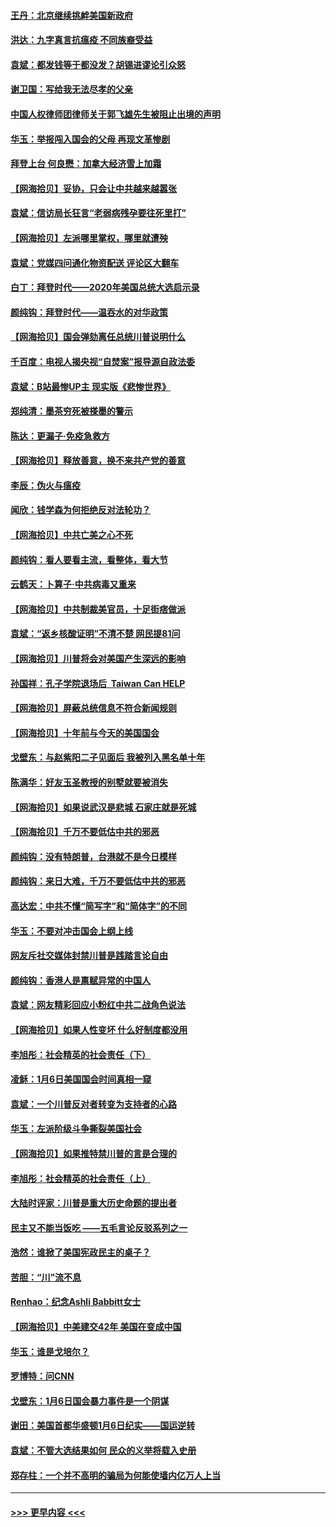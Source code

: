 #### [王丹：北京继续挑衅美国新政府](../pages/nsc993/n12722456.md?t=01311051) 
#### [洪达：九字真言抗瘟疫 不同族裔受益](../pages/nsc993/n12722448.md?t=01311051) 
#### [袁斌：都发钱等于都没发？胡锡进谬论引众怒](../pages/nsc993/n12722393.md?t=01311051) 
#### [谢卫国：写给我无法尽孝的父亲](../pages/nsc993/n12720325.md?t=01311051) 
#### [中国人权律师团律师关于郭飞雄先生被阻止出境的声明](../pages/nsc993/n12720203.md?t=01311051) 
#### [华玉：举报闯入国会的父母 再现文革惨剧](../pages/nsc993/n12719070.md?t=01311051) 
#### [拜登上台 何良懋：加拿大经济雪上加霜](../pages/nsc993/n12718943.md?t=01311051) 
#### [【网海拾贝】妥协，只会让中共越来越嚣张](../pages/nsc993/n12717392.md?t=01311051) 
#### [袁斌：信访局长狂言“老弱病残孕要往死里打”](../pages/nsc993/n12717343.md?t=01311051) 
#### [【网海拾贝】左派哪里掌权，哪里就遭殃](../pages/nsc993/n12715009.md?t=01311051) 
#### [袁斌：党媒四问通化物资配送 评论区大翻车](../pages/nsc993/n12714950.md?t=01311051) 
#### [白丁：拜登时代——2020年美国总统大选启示录](../pages/nsc993/n12714920.md?t=01311051) 
#### [颜纯钩：拜登时代——温吞水的对华政策](../pages/nsc993/n12713245.md?t=01311051) 
#### [【网海拾贝】国会弹劾离任总统川普说明什么](../pages/nsc993/n12712816.md?t=01311051) 
#### [千百度：电视人揭央视“自焚案”报导源自政法委](../pages/nsc993/n12709760.md?t=01311051) 
#### [袁斌：B站最惨UP主 现实版《悲惨世界》](../pages/nsc993/n12709686.md?t=01311051) 
#### [郑纯清：墨茶穷死被搽墨的警示](../pages/nsc993/n12709262.md?t=01311051) 
#### [陈达：更漏子·免疫急救方](../pages/nsc993/n12709244.md?t=01311051) 
#### [【网海拾贝】释放善意，换不来共产党的善意](../pages/nsc993/n12708361.md?t=01311051) 
#### [李辰：伪火与瘟疫](../pages/nsc993/n12707981.md?t=01311051) 
#### [闻欣：钱学森为何拒绝反对法轮功？](../pages/nsc993/n12707407.md?t=01311051) 
#### [【网海拾贝】中共亡美之心不死](../pages/nsc993/n12707621.md?t=01311051) 
#### [颜纯钩：看人要看主流，看整体，看大节](../pages/nsc993/n12707536.md?t=01311051) 
#### [云鹤天：卜算子‧中共病毒又重来](../pages/nsc993/n12707408.md?t=01311051) 
#### [【网海拾贝】中共制裁美官员，十足街痞做派](../pages/nsc993/n12705115.md?t=01311051) 
#### [袁斌：“返乡核酸证明”不清不楚 网民提81问](../pages/nsc993/n12704982.md?t=01311051) 
#### [【网海拾贝】川普将会对美国产生深远的影响](../pages/nsc993/n12703045.md?t=01311051) 
#### [孙国祥：孔子学院退场后  Taiwan Can HELP](../pages/nsc993/n12702430.md?t=01311051) 
#### [【网海拾贝】屏蔽总统信息不符合新闻规则](../pages/nsc993/n12699998.md?t=01311051) 
#### [【网海拾贝】十年前与今天的美国国会](../pages/nsc993/n12696993.md?t=01311051) 
#### [戈壁东：与赵紫阳二子见面后 我被列入黑名单十年](../pages/nsc993/n12696215.md?t=01311051) 
#### [陈满华：好友玉圣教授的别墅就要被消失](../pages/nsc993/n12695411.md?t=01311051) 
#### [【网海拾贝】如果说武汉是悲城 石家庄就是死城](../pages/nsc993/n12694589.md?t=01311051) 
#### [【网海拾贝】千万不要低估中共的邪恶](../pages/nsc993/n12692771.md?t=01311051) 
#### [颜纯钩：没有特朗普，台港就不是今日模样](../pages/nsc993/n12692678.md?t=01311051) 
#### [颜纯钩：来日大难，千万不要低估中共的邪恶](../pages/nsc993/n12692080.md?t=01311051) 
#### [高达宏：中共不懂“简写字”和“简体字”的不同](../pages/nsc993/n12692068.md?t=01311051) 
#### [华玉：不要对冲击国会上纲上线](../pages/nsc993/n12689948.md?t=01311051) 
#### [网友斥社交媒体封禁川普是践踏言论自由](../pages/nsc993/n12687482.md?t=01311051) 
#### [颜纯钩：香港人是禀赋异常的中国人](../pages/nsc993/n12685142.md?t=01311051) 
#### [袁斌：网友精彩回应小粉红中共二战角色说法](../pages/nsc993/n12684994.md?t=01311051) 
#### [【网海拾贝】如果人性变坏 什么好制度都没用](../pages/nsc993/n12683000.md?t=01311051) 
#### [李旭彤：社会精英的社会责任（下）](../pages/nsc993/n12680604.md?t=01311051) 
#### [凌稣：1月6日美国国会时间真相一窥](../pages/nsc993/n12682780.md?t=01311051) 
#### [袁斌：一个川普反对者转变为支持者的心路](../pages/nsc993/n12682700.md?t=01311051) 
#### [华玉：左派阶级斗争撕裂美国社会](../pages/nsc993/n12681226.md?t=01311051) 
#### [【网海拾贝】如果推特禁川普的言是合理的](../pages/nsc993/n12681232.md?t=01311051) 
#### [李旭彤：社会精英的社会责任（上）](../pages/nsc993/n12680501.md?t=01311051) 
#### [大陆时评家：川普是重大历史命题的提出者](../pages/nsc993/n12679904.md?t=01311051) 
#### [民主又不能当饭吃 ——五毛言论反驳系列之一](../pages/nsc993/n12679877.md?t=01311051) 
#### [浩然：谁掀了美国宪政民主的桌子？](../pages/nsc993/n12679850.md?t=01311051) 
#### [苦胆：“川”流不息](../pages/nsc993/n12678388.md?t=01311051) 
#### [Renhao：纪念Ashli Babbitt女士](../pages/nsc993/n12678359.md?t=01311051) 
#### [【网海拾贝】中美建交42年 美国在变成中国](../pages/nsc993/n12678324.md?t=01311051) 
#### [华玉：谁是戈培尔？](../pages/nsc993/n12677515.md?t=01311051) 
#### [罗博特：问CNN](../pages/nsc993/n12677172.md?t=01311051) 
#### [戈壁东：1月6日国会暴力事件是一个阴谋](../pages/nsc993/n12674639.md?t=01311051) 
#### [谢田：美国首都华盛顿1月6日纪实——国运逆转](../pages/nsc993/n12673190.md?t=01311051) 
#### [袁斌：不管大选结果如何 民众的义举将载入史册](../pages/nsc993/n12672787.md?t=01311051) 
#### [郑存柱：一个并不高明的骗局为何能使墙内亿万人上当](../pages/nsc993/n12671449.md?t=01311051) 

----
#### [ >>> 更早内容 <<< ](../indexes/nsc993-earlier.md)
